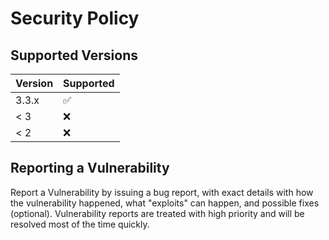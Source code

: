 # Security Policy

## Supported Versions

| Version | Supported          |
| ------- | ------------------ |
| 3.3.x   | :white_check_mark: |
| < 3     | :x:                |
| < 2     | :x:                |

## Reporting a Vulnerability
Report a Vulnerability by issuing a bug report, with exact details with how the vulnerability happened, what "exploits" can happen, and possible fixes (optional). Vulnerability reports are treated with high priority and will be resolved most of the time quickly.
